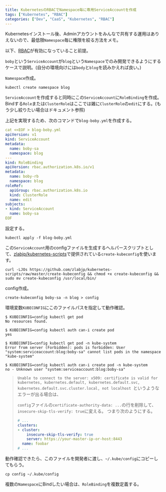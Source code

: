 ```yaml
---
title: KubernetesのRBACでNamespace毎に専用ServiceAccountを作成
tags: ["Kubernetes", "RBAC"]
categories: ["Dev", "CaaS", "Kubernetes", "RBAC"]
---
```


Kubernetesインストール後、Adminアカウントをみんなで共有する運用はありえないので、最低限`Namespace`毎に権限を絞る方法をメモ。

以下、[RBAC](https://kubernetes.io/docs/admin/authorization/rbac/)が有効になっていること前提。

`boby`という`ServiceAccount`が`blog`という`Namespace`でのみ開発できるようにするケースで説明。(自分の環境向けには`body`と`blog`を読みかえれば良い。)

`Namespace`作成。

```
kubectl create namespace blog
```

`ServiceAccount`を作成すると同時にこの`ServiceAccount`に`RoleBinding`を作成。Bindする`Role`または`ClusterRole`はここでは雑に`ClusterRole`の`edit`にする。(もう少し絞りたい場合はドキュメント参照)

上記を実現するため、次のコマンドで`blog-boby.yml`を作成する。

``` yaml
cat <<EOF > blog-boby.yml
apiVersion: v1
kind: ServiceAccount
metadata:
  name: boby-sa
  namespace: blog
---
kind: RoleBinding
apiVersion: rbac.authorization.k8s.io/v1
metadata:
  name: boby-rb
  namespace: blog
roleRef:
  apiGroup: rbac.authorization.k8s.io
  kind: ClusterRole
  name: edit
subjects:
- kind: ServiceAccount
  name: boby-sa
EOF
```

設定する。

```
kubectl apply -f blog-boby.yml
```

この`ServiceAccount`用のconfigファイルを生成するヘルパースクリプトとして、[zlabjp/kubernetes-scripts](https://github.com/zlabjp/kubernetes-scripts)で提供されている`create-kubeconfig`を使います。

```
curl -LJOs https://github.com/zlabjp/kubernetes-scripts/raw/master/create-kubeconfig && chmod +x create-kubeconfig && sudo mv create-kubeconfig /usr/local/bin/
```

config作成。

```
create-kubeconfig boby-sa -n blog > config
```


環境変数`KUBECONFIG`にこのファイルパスを指定して動作確認。

```
$ KUBECONFIG=config kubectl get pod
No resources found.

$ KUBECONFIG=config kubectl auth can-i create pod
yes

$ KUBECONFIG=config kubectl get pod -n kube-system
Error from server (Forbidden): pods is forbidden: User "system:serviceaccount:blog:boby-sa" cannot list pods in the namespace "kube-system"

$ KUBECONFIG=config kubectl auth can-i create pod -n kube-system
no - Unknown user "system:serviceaccount:blog:boby-sa"
```


> `Unable to connect to the server: x509: certificate is valid for kubernetes, kubernetes.default, kubernetes.default.svc, kubernetes.default.svc.cluster.local, not localhost
`というようなエラーが出る場合は、
>
> `config`ファイルの`certificate-authority-data: ...`の行を削除して、`insecure-skip-tls-verify: true`に変える。
> つまり次のようにする。
> 
> ``` yaml
> # ...
> clusters:
> - cluster:
>     insecure-skip-tls-verify: true
>     server: https://your-master-ip-or-host:8443
>   name: foobar
> # ...
> ```

動作確認できたら、このファイルを開発者に渡し、`~/.kube/config`にコピーしてもらう。

```
cp config ~/.kube/config
```

複数の`Namespace`にBindしたい場合は、`RoleBinding`を複数定義する。
